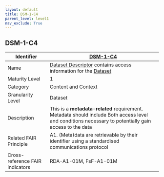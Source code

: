 ```yaml
---
layout: default
title: DSM-1-C4
parent_level: level1
nav_exclude: True
---
```


## DSM-1-C4

| Identifier | [DSM-1-C4](https://github.com/FAIRplus/Data-Maturity/blob/master/docs/_indicators/DSM-1-C4.md) |
| ---------- | ----------|
| Name | [Dataset Descriptor](https://fairplus.github.io/Data-Maturity/docs/Glossary/#dataset-descriptor) contains access information for the [Dataset](https://fairplus.github.io/Data-Maturity/docs/Glossary/#dataset)  |
| Maturity Level | 1 |
| Category | Content and Context |
| Granularity Level | Dataset |
| Description | This is a **metadata-related** requirement. Metadata should include Both access level and conditions  necessary  to potentially gain access to the data | | Related DSM Indicator | |
| Related FAIR Principle | A1. (Meta)data are retrievable by their identifier using a standardised communications protocol |
| Cross-reference FAIR indicators | RDA-A1-01M, FsF-A1-01M |
